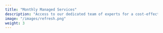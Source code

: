 ```yaml
---
title: "Monthly Managed Services"
description: "Access to our dedicated team of experts for a cost-effective fixed monthly cost."
image: "/images/refresh.png"
weight: 3
---
```

